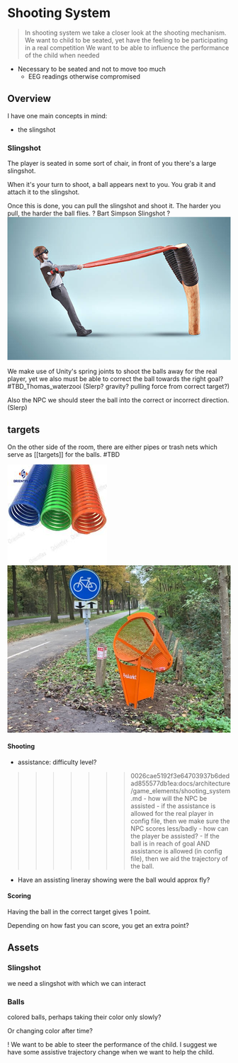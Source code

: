 # Shooting System

>In shooting system we take a closer look at the shooting mechanism. 
>We want to child to be seated, yet have the feeling to be participating in a real competition
>We want to be able to influence the performance of the child when needed

-   Necessary to be seated and not to move too much 
	-   EEG readings otherwise compromised

## Overview

I have one main concepts in mind: 

- the slingshot

### Slingshot

The player is seated in some sort of chair, in front of you there's a large slingshot.

When it's your turn to shoot, a ball appears next to you. You grab it and attach it to the slingshot. 

Once this is done, you can pull the slingshot and shoot it. The harder you pull, the harder the ball flies.
? Bart Simpson Slingshot ?
![slingshot](./imgs/slingshot.jpg)

We make use of Unity's spring joints to shoot the balls away for the real player, yet we also must be able to correct the ball towards the right goal? #TBD_Thomas_waterzooi
(Slerp? gravity? pulling force from correct target?)

Also the NPC we should steer the ball into the correct or incorrect direction. (Slerp)

## targets

On the other side of the room, there are either pipes or trash nets which serve as [[targets]] for the balls. #TBD

![pipes](./imgs/pipes.jpeg) ![buckets](./imgs/blikvanger.jpg)

#### Shooting

- assistance: difficulty level?
>>>>>>> 0026cae5192f3e64703937b6dedad855577db1ea:docs/architecture/game_elements/shooting_system.md
	- how will the NPC be assisted
		- if the assistance is allowed for the real player in config file, then we make sure the NPC scores less/badly
	- how can the player be assisted?
		- If the ball is in reach of goal AND assistance is allowed (in config file), then we aid the trajectory of the ball.
- Have an assisting lineray showing were the ball would approx fly?

#### Scoring

Having the ball in the correct target gives 1 point.

Depending on how fast you can score, you get an extra point?

## Assets

### Slingshot

we need a slingshot with which we can interact

### Balls

colored balls, perhaps taking their color only slowly?

Or changing color after time? 

! We want to be able to steer the performance of the child. I suggest we have some assistive trajectory change when we want to help the child.
